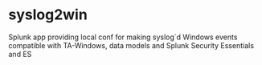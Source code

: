 # syslog2win
Splunk app providing local conf for making syslog`d Windows events compatible with TA-Windows, data models and Splunk Security Essentials and ES
